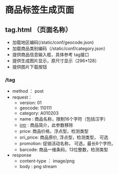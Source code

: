 # 商品标签生成页面

## tag.html （页面名称）

- 加载地区编码(/static/conf/geocode.json)
- 加载商品类别编码（/static/conf/category.json）
- 提供商品信息输入框，具体参考 tag接口
- 提供生成图片显示，原尺寸显示（296*128）
- 提供图片下载按钮

### /tag

- method ： post
- request： 
  - version: 01
  - geocode: 110111
  - category: A010203
  - name : 商品名称，限制16个字符（包括汉字）
  - <u>intr</u> :  商品简介，此参数移除
  - price: 商品价格，浮点型，检测类型
  - ori_price: 商品原价, 浮点型，检测类型， 可选
  - promotion: 促销活动名称， 可选，最长6个字符。
  - barcode: 商品一维条码，13位整数，检测类型   
- response
  - content-type ： image/png
  - body : png stream